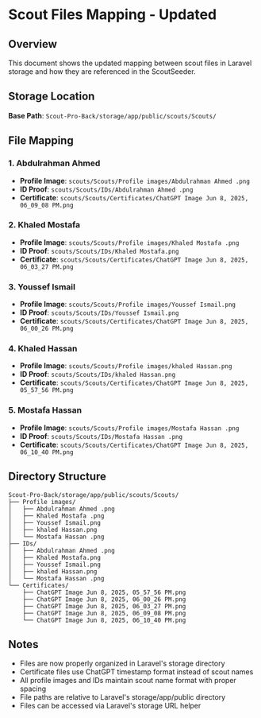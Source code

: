 # Scout Files Mapping - Updated

## Overview
This document shows the updated mapping between scout files in Laravel storage and how they are referenced in the ScoutSeeder.

## Storage Location
**Base Path**: `Scout-Pro-Back/storage/app/public/scouts/Scouts/`

## File Mapping

### 1. Abdulrahman Ahmed
- **Profile Image**: `scouts/Scouts/Profile images/Abdulrahman Ahmed .png`
- **ID Proof**: `scouts/Scouts/IDs/Abdulrahman Ahmed .png`
- **Certificate**: `scouts/Scouts/Certificates/ChatGPT Image Jun 8, 2025, 06_09_08 PM.png`

### 2. Khaled Mostafa
- **Profile Image**: `scouts/Scouts/Profile images/Khaled Mostafa .png`
- **ID Proof**: `scouts/Scouts/IDs/Khaled Mostafa.png`
- **Certificate**: `scouts/Scouts/Certificates/ChatGPT Image Jun 8, 2025, 06_03_27 PM.png`

### 3. Youssef Ismail
- **Profile Image**: `scouts/Scouts/Profile images/Youssef Ismail.png`
- **ID Proof**: `scouts/Scouts/IDs/Youssef Ismail.png`
- **Certificate**: `scouts/Scouts/Certificates/ChatGPT Image Jun 8, 2025, 06_00_26 PM.png`

### 4. Khaled Hassan
- **Profile Image**: `scouts/Scouts/Profile images/khaled Hassan.png`
- **ID Proof**: `scouts/Scouts/IDs/khaled Hassan.png`
- **Certificate**: `scouts/Scouts/Certificates/ChatGPT Image Jun 8, 2025, 05_57_56 PM.png`

### 5. Mostafa Hassan
- **Profile Image**: `scouts/Scouts/Profile images/Mostafa Hassan .png`
- **ID Proof**: `scouts/Scouts/IDs/Mostafa Hassan .png`
- **Certificate**: `scouts/Scouts/Certificates/ChatGPT Image Jun 8, 2025, 06_10_40 PM.png`

## Directory Structure
```
Scout-Pro-Back/storage/app/public/scouts/Scouts/
├── Profile images/
│   ├── Abdulrahman Ahmed .png
│   ├── Khaled Mostafa .png
│   ├── Youssef Ismail.png
│   ├── khaled Hassan.png
│   └── Mostafa Hassan .png
├── IDs/
│   ├── Abdulrahman Ahmed .png
│   ├── Khaled Mostafa.png
│   ├── Youssef Ismail.png
│   ├── khaled Hassan.png
│   └── Mostafa Hassan .png
└── Certificates/
    ├── ChatGPT Image Jun 8, 2025, 05_57_56 PM.png
    ├── ChatGPT Image Jun 8, 2025, 06_00_26 PM.png
    ├── ChatGPT Image Jun 8, 2025, 06_03_27 PM.png
    ├── ChatGPT Image Jun 8, 2025, 06_09_08 PM.png
    └── ChatGPT Image Jun 8, 2025, 06_10_40 PM.png
```

## Notes
- Files are now properly organized in Laravel's storage directory
- Certificate files use ChatGPT timestamp format instead of scout names
- All profile images and IDs maintain scout name format with proper spacing
- File paths are relative to Laravel's storage/app/public directory
- Files can be accessed via Laravel's storage URL helper 